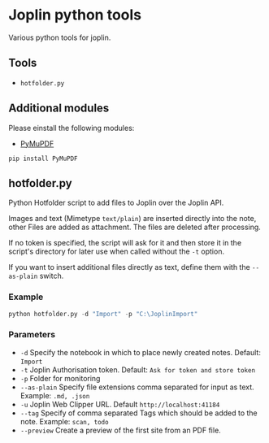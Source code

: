 # Joplin python tools

Various python tools for joplin.

## Tools

- `hotfolder.py`

## Additional modules

Please einstall the following modules:

- [PyMuPDF](https://github.com/pymupdf/PyMuPDF)

```console
pip install PyMuPDF
```

## hotfolder.py

Python Hotfolder script to add files to Joplin over the Joplin API.

Images and text (Mimetype `text/plain`) are inserted directly into the note, other Files are added as attachment. The files are deleted after processing.

If no token is specified, the script will ask for it and then store it in the script's directory for later use when called without the `-t` option.

If you want to insert additional files directly as text, define them with the `--as-plain` switch.

### Example

```python
python hotfolder.py -d "Import" -p "C:\JoplinImport"
```

### Parameters

- `-d` Specify the notebook in which to place newly created notes. Default: `Import`
- `-t` Joplin Authorisation token. Default: `Ask for token and store token`
- `-p` Folder for monitoring
- `--as-plain` Specify file extensions comma separated for input as text. Example: `.md, .json`
- `-u` Joplin Web Clipper URL. Default `http://localhost:41184`
- `--tag` Specify of comma separated Tags which should be added to the note. Example: `scan, todo`
- `--preview` Create a preview of the first site from an PDF file.
